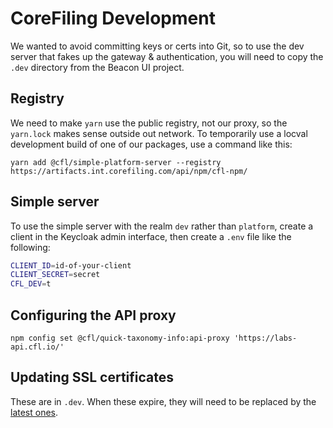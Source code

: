 CoreFiling Development
======================

We wanted to avoid committing keys or certs into Git, so to use the dev server that
fakes up the gateway & authentication, you will need to copy the `.dev` directory
from the Beacon UI project.


Registry
--------

We need to make `yarn` use the public registry, not our proxy, so the `yarn.lock`
makes sense outside out network. To temporarily use a locval development build
of one of our packages, use a command like this:

```shell
yarn add @cfl/simple-platform-server --registry https://artifacts.int.corefiling.com/api/npm/cfl-npm/
```

Simple server
-------------

To use the simple server with the realm `dev` rather than `platform`, create a
client in the Keycloak admin interface, then create a `.env` file like the
following:

```bash
CLIENT_ID=id-of-your-client
CLIENT_SECRET=secret
CFL_DEV=t
```


Configuring the API proxy
-------------------------

```shell
npm config set @cfl/quick-taxonomy-info:api-proxy 'https://labs-api.cfl.io/'
```

Updating SSL certificates
-------------------------

These are in `.dev`. When these expire, they will need to be replaced by the [latest ones](https://wiki.int.corefiling.com/cfl/CflDotIo).
